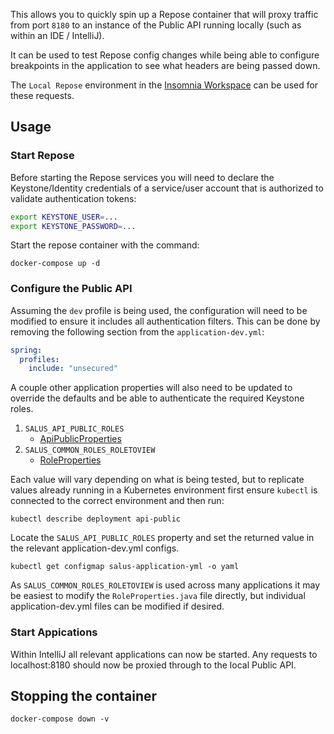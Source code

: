 This allows you to quickly spin up a Repose container that will proxy traffic from port `8180` to an instance of the Public API running locally (such as within an IDE / IntelliJ).

It can be used to test Repose config changes while being able to configure breakpoints in the application to see what headers are being passed down.

The `Local Repose` environment in the [Insomnia Workspace](https://github.com/racker/salus-telemetry-bundle/blob/master/dev/Insomnia-workspace.yaml) can be used for these requests.

## Usage

### Start Repose

Before starting the Repose services you will need to declare the Keystone/Identity credentials of a service/user account that is authorized to validate authentication tokens:

```bash
export KEYSTONE_USER=...
export KEYSTONE_PASSWORD=...
```

Start the repose container with the command:
```
docker-compose up -d
```

### Configure the Public API
Assuming the `dev` profile is being used, the configuration will need to be modified to ensure it includes all authentication filters.  This can be done by removing the following section from the `application-dev.yml`:

```yaml
spring:
  profiles:
    include: "unsecured"
```

A couple other application properties will also need to be updated to override the defaults and be able to authenticate the required Keystone roles.

1. `SALUS_API_PUBLIC_ROLES`
   * [ApiPublicProperties](https://github.com/racker/salus-telemetry-api/blob/master/public/src/main/java/com/rackspace/salus/telemetry/api/config/ApiPublicProperties.java)
1. `SALUS_COMMON_ROLES_ROLETOVIEW`
   * [RoleProperties](https://github.com/racker/salus-common/blob/master/src/main/java/com/rackspace/salus/common/config/RoleProperties.java)

Each value will vary depending on what is being tested, but to replicate values already running in a Kubernetes environment first ensure `kubectl` is connected to the correct environment and then run:

```
kubectl describe deployment api-public
```

Locate the `SALUS_API_PUBLIC_ROLES` property and set the returned value in the relevant application-dev.yml configs.

```
kubectl get configmap salus-application-yml -o yaml
```

As `SALUS_COMMON_ROLES_ROLETOVIEW` is used across many applications it may be easiest to modify the `RoleProperties.java` file directly, but individual application-dev.yml files can be modified if desired.


### Start Appications
Within IntelliJ all relevant applications can now be started.  Any requests to localhost:8180 should now be proxied through to the local Public API.

## Stopping the container

```
docker-compose down -v
```